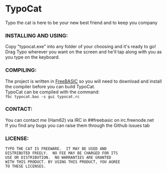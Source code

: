 # TypoCat
Typo the cat is here to be your new best friend and to keep you company

### INSTALLING AND USING:
Copy "typocat.exe" into any folder of your choosing and it's ready to go!<br />
Drag Typo wherever you want on the screen and he'll tap along with you as you type on the keyboard.

### COMPILING:
The project is written in [FreeBASIC](http://www.freebasic.net/) so you will need to download and install the compiler before you can build TypoCat.<br />
TypoCat can be compiled with the command:<br />
```fbc typocat.bas -s gui typocat.rc ```

### CONTACT:
You can contact me (Ham62) via IRC in ##freebasic on irc.freenode.net<br />
If you find any bugs you can raise them through the Github issues tab

### LICENSE:
    TYPO THE CAT IS FREEWARE.  IT MAY BE USED AND
    DISTRIBUTED FREELY.  NO FEE MAY BE CHARGED FOR ITS 
    USE OR DISTRIBUTION.  NO WARRANTIES ARE GRANTED 
    WITH THIS PRODUCT. BY USING THIS PRODUCT, YOU AGREE 
    TO THESE LICENSES.
